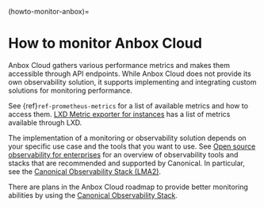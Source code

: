 (howto-monitor-anbox)=
# How to monitor Anbox Cloud

Anbox Cloud gathers various performance metrics and makes them accessible through API endpoints. While Anbox Cloud does not provide its own observability solution, it supports implementing and integrating custom solutions for monitoring performance.

See {ref}`ref-prometheus-metrics` for a list of available metrics and how to access them. [LXD Metric exporter for instances](https://discuss.linuxcontainers.org/t/lxd-metric-exporter-for-instances/11735) has a list of metrics available through LXD.

The implementation of a monitoring or observability solution depends on your specific use case and the tools that you want to use. See [Open source observability for enterprises](https://ubuntu.com/observability) for an overview of observability tools and stacks that are recommended and supported by Canonical. In particular, see the [Canonical Observability Stack (LMA2)](https://juju.is/docs/lma2).

There are plans in the Anbox Cloud roadmap to provide better monitoring abilities by using the [Canonical Observability Stack](https://charmhub.io/topics/canonical-observability-stack).
